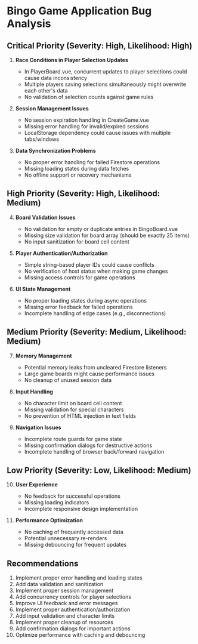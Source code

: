 # Bingo Game Application Bug Analysis

## Critical Priority (Severity: High, Likelihood: High)

1. **Race Conditions in Player Selection Updates**
   - In PlayerBoard.vue, concurrent updates to player selections could cause data inconsistency
   - Multiple players saving selections simultaneously might overwrite each other's data
   - No validation of selection counts against game rules

2. **Session Management Issues**
   - No session expiration handling in CreateGame.vue
   - Missing error handling for invalid/expired sessions
   - LocalStorage dependency could cause issues with multiple tabs/windows

3. **Data Synchronization Problems**
   - No proper error handling for failed Firestore operations
   - Missing loading states during data fetches
   - No offline support or recovery mechanisms

## High Priority (Severity: High, Likelihood: Medium)

4. **Board Validation Issues**
   - No validation for empty or duplicate entries in BingoBoard.vue
   - Missing size validation for board array (should be exactly 25 items)
   - No input sanitization for board cell content

5. **Player Authentication/Authorization**
   - Simple string-based player IDs could cause conflicts
   - No verification of host status when making game changes
   - Missing access controls for game operations

6. **UI State Management**
   - No proper loading states during async operations
   - Missing error feedback for failed operations
   - Incomplete handling of edge cases (e.g., disconnections)

## Medium Priority (Severity: Medium, Likelihood: Medium)

7. **Memory Management**
   - Potential memory leaks from uncleared Firestore listeners
   - Large game boards might cause performance issues
   - No cleanup of unused session data

8. **Input Handling**
   - No character limit on board cell content
   - Missing validation for special characters
   - No prevention of HTML injection in text fields

9. **Navigation Issues**
   - Incomplete route guards for game state
   - Missing confirmation dialogs for destructive actions
   - Incomplete handling of browser back/forward navigation

## Low Priority (Severity: Low, Likelihood: Medium)

10. **User Experience**
    - No feedback for successful operations
    - Missing loading indicators
    - Incomplete responsive design implementation

11. **Performance Optimization**
    - No caching of frequently accessed data
    - Potential unnecessary re-renders
    - Missing debouncing for frequent updates

## Recommendations

1. Implement proper error handling and loading states
2. Add data validation and sanitization
3. Implement proper session management
4. Add concurrency controls for player selections
5. Improve UI feedback and error messages
6. Implement proper authentication/authorization
7. Add input validation and character limits
8. Implement proper cleanup of resources
9. Add confirmation dialogs for important actions
10. Optimize performance with caching and debouncing